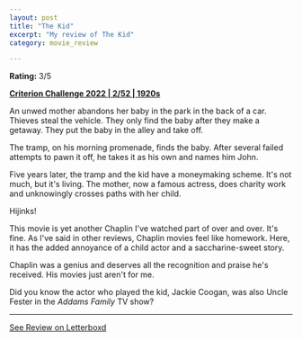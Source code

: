 ```yaml
---
layout: post
title: "The Kid"
excerpt: "My review of The Kid"
category: movie_review

---
```


**Rating:** 3/5

<b><a href="https://boxd.it/q4PJa/detail" rel="nofollow">Criterion Challenge 2022 | 2/52 | 1920s</a></b>

An unwed mother abandons her baby in the park in the back of a car. Thieves steal the vehicle. They only find the baby after they make a getaway. They put the baby in the alley and take off. 

The tramp, on his morning promenade, finds the baby. After several failed attempts to pawn it off, he takes it as his own and names him John.

Five years later, the tramp and the kid have a moneymaking scheme. It's not much, but it's living. The mother, now a famous actress, does charity work and unknowingly crosses paths with her child.

Hijinks!

This movie is yet another Chaplin I've watched part of over and over. It's fine. As I've said in other reviews, Chaplin movies feel like homework. Here, it has the added annoyance of a child actor and a saccharine-sweet story.

Chaplin was a genius and deserves all the recognition and praise he's received. His movies just aren't for me.

Did you know the actor who played the kid, Jackie Coogan, was also Uncle Fester in the <i>Addams Family</i> TV show?

<hr>

[See Review on Letterboxd](https://boxd.it/6mUAL1)
